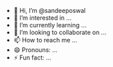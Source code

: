 - 👋 Hi, I’m @sandeeposwal
- 👀 I’m interested in ...
- 🌱 I’m currently learning ...
- 💞️ I’m looking to collaborate on ...
- 📫 How to reach me ...
- 😄 Pronouns: ...
- ⚡ Fun fact: ...

<!---
sandeeposwal/sandeeposwal is a ✨ special ✨ repository because its `README.md` (this file) appears on your GitHub profile.
You can click the Preview link to take a look at your changes.
--->
